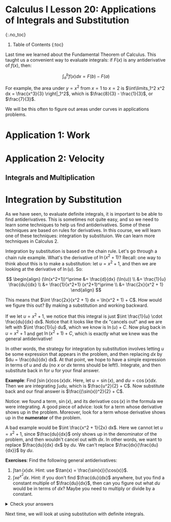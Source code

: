 # Calculus I Lesson 20: Applications of Integrals and Substitution
{:.no_toc}

1. Table of Contents
{:toc}

Last time we learned about the Fundamental Theorem of Calculus. This taught us a convenient way to evaluate integrals: if $F(x)$ is any antiderivative of $f(x)$, then:

$$
\int_a^b f(x) dx = F(b) - F(a)
$$

For example, the area under $y = x^2$ from $x = 1$ to $x = 2$ is $\int\limits_1^2 x^2 dx = \frac{x^3}{3} \right|_1^2$, which is $\frac{8}{3} - \frac{1}{3}$, or $\frac{7}{3}$.

We will be this often to figure out areas under curves in applications problems.

# Application 1: Work

<div class="youtube-container">

</div>


# Application 2: Velocity

<div class="youtube-container">

</div>



## Integrals and Multiplication

# Integration by Substitution

As we have seen, to evaluate definite integrals, it is important to be able to find antiderivatives. This is sometimes not quite easy, and so we need to learn some techniques to help us find antiderivatives. Some of these techniques are based on rules for derivatives. In this course, we will learn one of these techniques: integration by substituion. We can learn more techniques in Calculus 2.

Integration by substitution is based on the chain rule. Let's go through a chain rule example. What's the derivative of $\ln(x^2 + 1)$? Recall: one way to think about this is to make a substitution: let $u = x^2 + 1$, and then we are looking at the derivative of $\ln(u)$. So:

$$
\begin{align}
(\ln(x^2+1))^\prime &= \frac{d}{dx} (\ln(u)) \\
&= \frac{1}{u} \frac{du}{dx} \\
&= \frac{1}{x^2+1} (x^2+1)^\prime \\
&= \frac{2x}{x^2 + 1}
\end{align}
$$

This means that $\int \frac{2x}{x^2 + 1} dx = \ln(x^2 + 1) + C$. How would we figure this out? By making a substitution and working backward.

If we let $u = x^2 + 1$, we notice that this integral is just $\int \frac{1}{u} \cdot \frac{du}{dx} dx$. Notice that it looks like the dx "cancels out" and we are left with $\int \frac{1}{u} du$, which we know is $\ln(u) + C$. Now plug back in $u = x^2 + 1$ and get $\ln(x^2 + 1) + C$, which is exactly what we knew was the general antiderivative!

In other words, the strategy for integration by substitution involves letting $u$ be some expression that appears in the problem, and then replacing $dx$ by $du = \frac{du}{dx} dx$. At that point, we hope to have a simple expression in terms of $u$ and $du$ (no $x$ or $dx$ terms should be left!). Integrate, and then substitute back in for $u$ for your final answer.

**Example**: Find $\int \sin(x) \cos(x) dx$. Here, let $u = \sin(x)$, and $du = \cos(x) dx$. Then we are integrating $\int u du$, which is $\frac{u^2}{2} + C$. Now substitute back and our final answer is $\frac{(\sin(x))^2}{2} + C$.

Notice: we found a term, $\sin(x)$, and its derivative $\cos(x)$ in the formula we were integrating. A good piece of advice: look for a term whose derivative shows up in the problem. Moreover, look for a term whose derivative shows up in the **numerator** of the problem.

A bad example would be $\int \frac{x^2 + 1}{2x} dx$. Here we cannot let $u = x^2 + 1$, since $\frac{du}{dx}$ only shows up in the denominator of the problem, and then wouldn't cancel out with $dx$. In other words, we want to replace $\frac{du}{dx} dx$ by $du$. We can't replace $\frac{dx}{\frac{du}{dx}}$ by $du$.

**Exercises**: Find the following general antiderivatives:

1. $\int \tan(x) dx$. Hint: use $\tan(x) = \frac{\sin(x)}{\cos(x)}$.
2. $\int xe^{x^2} dx$. Hint: if you don't find $\frac{du}{dx}$ anywhere, but you find a constant multiple of $\frac{du}{dx}$, then can you figure out what $du$ would be in terms of $dx$? Maybe you need to multiply or divide by a constant.

<details>
    <summary>Check your answers</summary>
    <ol>
        <li>Let $u = \cos(x)$, and then $du = -\sin(x) dx$. Pull out the negative and we are integrating $-\int \frac{du}{u}$, which is $-\ln(\cos(x)) + C$. One of the rules for logarithms tells us that $-\ln(\cos(x)) = \ln(\sec(x))$, and so the final answer is usually written as $\ln(\sec(x)) + C$.</li>
        <li>Let $u = x^2$. Then $du = 2x dx$, or $\frac{du}{2} = x dx$. Since we are integrating $e^{x^2} \cdot (x dx)$, when we make our substitution we get $\int \frac{e^u}{2} du$, which is $\frac{1}{2}e^u + C$. Substituting back, our final answer is $\frac{1}{2} e^{x^2} + C$.
    </ol>
</details>

Next time, we will look at using substitution with definite integrals.
